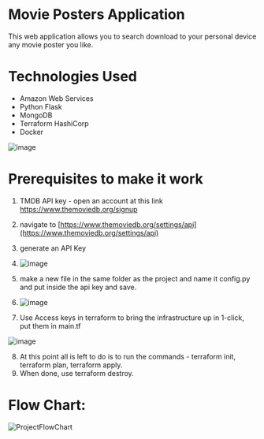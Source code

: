 
# Movie Posters Application

This web application allows you to search download to your personal device any movie poster you like.

# Technologies Used 

 - Amazon Web Services 
 - Python Flask 
 - MongoDB 
 - Terraform HashiCorp
 - Docker


![image](https://user-images.githubusercontent.com/83873276/178243696-faa26d74-aefb-41a8-afbc-3dfcaa168431.png)

# Prerequisites to make it work

1) TMDB API key - open an account at this link https://www.themoviedb.org/signup
2) navigate to [https://www.themoviedb.org/settings/api](https://www.themoviedb.org/settings/api) 



3) generate an API Key
4) ![image](https://user-images.githubusercontent.com/82024584/175267304-7561208b-8804-4ed8-a82e-2dba984a0f25.png)
5) make a new file in the same folder as the project and name it config.py and put inside the api key and save.
6) ![image](https://user-images.githubusercontent.com/82024584/175267611-861f98bf-074a-4e35-82f5-4698d408adb9.png)
7) Use Access keys in terraform to bring the infrastructure up in 1-click, put them in main.tf

![image](https://user-images.githubusercontent.com/82024584/175268336-9338577a-f160-491c-bf57-e980515b5f6f.png)

8) At this point all is left to do is to run the commands - terraform init, terraform plan, terraform apply. 
9) When done, use terraform destroy.





# Flow Chart:

![ProjectFlowChart](https://user-images.githubusercontent.com/82024584/168774364-a427dfd5-a9c2-4581-9c18-71531f6dbb0b.PNG)
